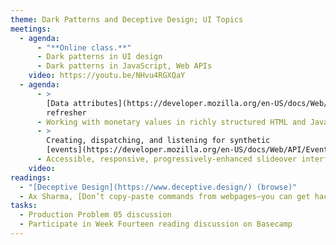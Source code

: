 ```yaml
---
theme: Dark Patterns and Deceptive Design; UI Topics
meetings:
  - agenda:
      - "**Online class.**"
      - Dark patterns in UI design
      - Dark patterns in JavaScript, Web APIs
    video: https://youtu.be/NHvu4RGXQaY
  - agenda:
      - >
        [Data attributes](https://developer.mozilla.org/en-US/docs/Web/HTML/Global_attributes/data-*)
        refresher
      - Working with monetary values in richly structured HTML and JavaScript
      - >
        Creating, dispatching, and listening for synthetic
        [events](https://developer.mozilla.org/en-US/docs/Web/API/Event/Event)
      - Accessible, responsive, progressively-enhanced slideover interface designs
    video:
readings:
  - "[Deceptive Design](https://www.deceptive.design/) (browse)"
  - Ax Sharma, [Don’t copy-paste commands from webpages—you can get hacked](https://www.bleepingcomputer.com/news/security/dont-copy-paste-commands-from-webpages-you-can-get-hacked/)
tasks:
  - Production Problem 05 discussion
  - Participate in Week Fourteen reading discussion on Basecamp
---
```

